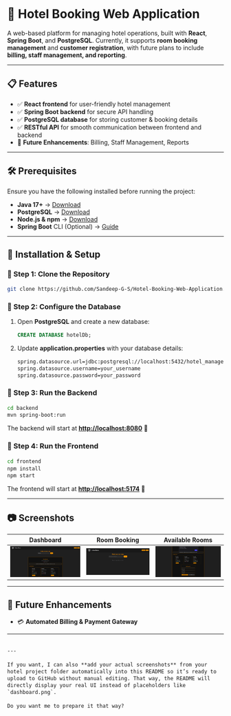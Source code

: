 # 🏨 Hotel Booking Web Application

A web-based platform for managing hotel operations, built with **React**, **Spring Boot**, and **PostgreSQL**. Currently, it supports **room booking management** and **customer registration**, with future plans to include **billing, staff management, and reporting**.  

---

## 📋 Features  
- ✅ **React frontend** for user-friendly hotel management  
- ✅ **Spring Boot backend** for secure API handling  
- ✅ **PostgreSQL database** for storing customer & booking details  
- ✅ **RESTful API** for smooth communication between frontend and backend  
- 🚀 **Future Enhancements**: Billing, Staff Management, Reports  

---

## 🛠 Prerequisites  
Ensure you have the following installed before running the project:  

- **Java 17+** → [Download](https://adoptium.net/)  
- **PostgreSQL** → [Download](https://www.postgresql.org/download/)  
- **Node.js & npm** → [Download](https://nodejs.org/)  
- **Spring Boot** CLI (Optional) → [Guide](https://spring.io/guides/gs/spring-boot/)
  
---

## 🚀 Installation & Setup  

### 🔹 Step 1: Clone the Repository  
```sh
git clone https://github.com/Sandeep-G-S/Hotel-Booking-Web-Application.git
````

### 🔹 Step 2: Configure the Database

1. Open **PostgreSQL** and create a new database:

   ```sql
   CREATE DATABASE hotelDb;
   ```
2. Update **application.properties** with your database details:

   ```properties
   spring.datasource.url=jdbc:postgresql://localhost:5432/hotel_management
   spring.datasource.username=your_username
   spring.datasource.password=your_password
   ```

### 🔹 Step 3: Run the Backend

```sh
cd backend
mvn spring-boot:run
```

The backend will start at **[http://localhost:8080](http://localhost:8080)** 🚀

### 🔹 Step 4: Run the Frontend

```sh
cd frontend
npm install
npm start
```

The frontend will start at **[http://localhost:5174](http://localhost:5174)** 🎨

---

## 📷 Screenshots  

| **Dashboard**                           | **Room Booking**                    | **Available Rooms**                     |
| --------------------------------------- | ----------------------------------- | ---------------------------------------- |
| ![Dashboard](screenshots/Availablerooms.png) | ![Booking](screenshots/Dashboard.png) | ![Available Rooms](screenshots/RoomBooking.png) |

---

## 🔗 Future Enhancements

* 💳 **Automated Billing & Payment Gateway**

---

```

---

If you want, I can also **add your actual screenshots** from your hotel project folder automatically into this README so it’s ready to upload to GitHub without manual editing. That way, the README will directly display your real UI instead of placeholders like `dashboard.png`.  

Do you want me to prepare it that way?
```
